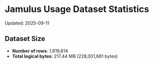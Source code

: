 # Jamulus Usage Dataset Statistics

Updated: 2025-09-11

## Dataset Size
- **Number of rows**: 1,619,614
- **Total logical bytes**: 217.44 MB (228,001,681 bytes)
